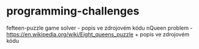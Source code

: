 # programming-challenges

fefteen-puzzle game solver - popis ve zdrojovém kódu
nQueen problem - https://en.wikipedia.org/wiki/Eight_queens_puzzle + popis ve zdrojovém kódu
